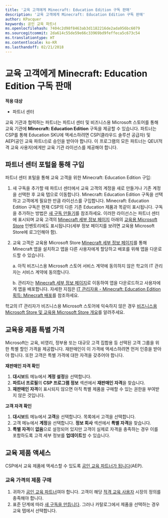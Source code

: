 ```yaml
---
title: '교육 고객에게 Minecraft: Education Edition 구독 판매'
description: '교육 고객에게 Minecraft: Education Edition 구독 판매'
author: KPacquer
keywords: 공인 교육 파트너
ms.openlocfilehash: 7404c2d98f8463ab3d1182216de2ada956bc6079
ms.sourcegitcommit: 2da614c55de59e66c33969bd9feffeca5c673c54
ms.translationtype: HT
ms.contentlocale: ko-KR
ms.lasthandoff: 02/21/2018
---
```

# <a name="sell-minecraft-education-edition-subscriptions-to-education-customers"></a>교육 고객에게 Minecraft: Education Edition 구독 판매

**적용 대상**

-  파트너 센터

교육 기관과 협력하는 파트너는 파트너 센터 및 비즈니스용 Microsoft 스토어를 통해 교육 기관에 **Minecraft: Education Edition** 구독을 제공할 수 있습니다.  파트너는 CSP를 통해 Education SKU에 액세스하려면 CSP(클라우드 솔루션 공급자) 및 AEP(공인 교육 파트너)로 승인을 받아야 합니다.  이 프로그램의 모든 파트너는 QEU(적격 교육 사용자)에게만 교육 기관 라이선스를 제공해야 합니다. 

## <a name="purchase-through-partner-center-portal"></a>파트너 센터 포털을 통해 구입 
파트너 센터 포털을 통해 교육 고객을 위한 Minecraft: Education Edition 구입: 

  1.  새 구독을 추가할 때 파트너 센터에서 교육 고객의 계정을 새로 만들거나 기존 계정을 선택한 후 교육 탭으로 이동합니다.  Minecraft: Education Edition 구독을 선택하고 고객에게 필요한 만큼 라이선스를 구입합니다. Minecraft: Education Edition 구독은 현재 CSP의 다른 기존 Education 제품과 똑같이 표시됩니다. 구독을 추가하는 방법은 [새 구독 만들기](create-a-new-subscription.md)를 참조하세요. 이러한 라이선스는 파트너 센터에 표시되며 교육 고객의 [Minecraft 세부 정보 페이지](https://educationstore.microsoft.com/en-us/store/details/minecraft-education-edition/9nblggh4r2r6) 아래의 [교육용 Microsoft Store](https://educationstore.microsoft.com/en-us/store) 인벤토리에도 표시됩니다(세부 정보 페이지를 보려면 교육용 Microsoft Store에 로그인해야 함). 

  2.  교육 고객은 교육용 Microsoft Store [Minecraft 세부 정보 페이지](https://educationstore.microsoft.com/en-us/store/details/minecraft-education-edition/9nblggh4r2r6)를 통해 Minecraft 앱을 설치하고 앱을 다른 사용자에게 할당하고 배포를 위해 앱을 다운로드할 수 있습니다. 

      a. 아직 비즈니스용 Microsoft 스토어 서비스 계약에 동의하지 않은 학교의 IT 관리자는 서비스 계약에 동의합니다. 

      b. 관리자는 [Minecraft 세부 정보 페이지](https://educationstore.microsoft.com/en-us/store/details/minecraft-education-edition/9nblggh4r2r6)로 이동하여 앱을 다운로드하고 사용자에게 앱을 배포합니다. 자세한 지침은 [IT 관리자용 - Minecraft: Education Edition 획득: Minecraft 배포](https://docs.microsoft.com/education/windows/school-get-minecraft#distribute-minecraft)를 참조하세요.
    
  학교의 IT 관리자가 비즈니스용 Microsoft 스토어에 익숙하지 않은 경우 [비즈니스용 Microsoft Store 및 교육용 Microsoft Store 개요](https://docs.microsoft.com/microsoft-store/windows-store-for-business-overview)를 알려주세요. 

## <a name="special-pricing-for-education-offers"></a>교육용 제품 특별 가격

Microsoft는 교육, 비영리, 정부용 또는 대규모 고객 집합용 등 선택된 고객 그룹을 위한 특별 할인 가격을 제공합니다. 재판매인이 이 가격에 액세스하려면 먼저 인증을 받아야 합니다. 또한 고객은 특별 가격에 대한 자격을 갖추어야 합니다.

**재판매인 자격 확인**

1.  **대시보드** 메뉴에서 **계정 설정**을 선택합니다.
2.  **파트너 프로필**의 **CSP 프로그램 정보** 섹션에서 **재판매인 자격**을 찾습니다.
3.  **재판매인 자격**이 표시되지 않으면 아직 특별 제품을 구매할 수 있는 권한을 부여받지 않은 것입니다.

**고객 자격 확인**

1.  **대시보드** 메뉴에서 **고객**을 선택합니다. 목록에서 고객을 선택합니다.
2.  고객 메뉴에서 **계정**을 선택합니다. **정보 회사** 섹션에서 **특별 자격**을 찾습니다.
3.  **특별 자격**이 **없음**으로 설정되어 있지만 고객이 실제로 자격을 충족하는 경우 이를 포함하도록 고객 세부 정보를 **업데이트**할 수 있습니다.

## <a name="access-education-offers"></a>교육 제품 액세스 

CSP에서 교육 제품에 액세스할 수 있도록 [공인 교육 파트너가 됩니다](http://go.microsoft.com/fwlink/p/?LinkId=808781)(AEP).

### <a name="purchase-offers-at-education-pricing"></a>교육 가격의 제품 구매

1. 귀하가 [공인 교육 파트너](http://go.microsoft.com/fwlink/p/?LinkId=808781)여야 합니다.
고객이 해당 [적격 교육 사용자](http://go.microsoft.com/fwlink/p/?LinkId=808795) 시장의 정의를 충족해야 합니다.
2. 표준 단계에 따라 [새 구독을 만듭니다](create-a-new-subscription.md). 그러나 카탈로그에서 제품을 선택하는 경우 교육 탭에서 선택합니다.






<!-- ## Purchase through Partner Center API 

To help your education customers buy and deploy Minecraft: Education Edition through the Partner Center API:
  
  1.  See [Create an order](https://msdn.microsoft.com/library/partnercenter/mt634667.aspx(d=robot)) to learn how to use the Partner Center API to buy the desired number of licenses of Minecraft: Education Edition subscription.  Be sure to use the following Offer ID:  
     
      "OfferId": "EE10CBD2-7A12-45DE-BE11-0C2C7C6EEEB1"
     
      See [Get a list of subscriptions by ID](https://msdn.microsoft.com/library/partnercenter/mt683489.aspx) to learn how to see these licenses.  Note that these will also appear in the education customer’s [Microsoft Store for Business](https://www.microsoft.com/business-store) inventory under the [Minecraft details page](https://businessstore.microsoft.com/en-us/app-detail/9NBLGGH4R2R6/0016/00000000000000000000000000000000/online) (you must be logged into Store for Business to see this page).    

  2. Direct your education customer to distribute Minecraft through the Microsoft Store for Business [Minecraft details page](https://businessstore.microsoft.com/en-us/app-detail/9NBLGGH4R2R6/0016/00000000000000000000000000000000/online). Through Microsoft Store for Business, they can install the app, assign the app to others, and download the app to distribute. (Currently, Partner Center doesn't support these tasks.) 

     a. The school’s IT admin accepts the Microsoft Store for Business services agreement if they haven’t already.
    
     b. The admin goes to the Minecraft details page to download the app and distribute the app to users. For detailed instructions, see [For IT administrators - get Minecraft: Education Edition: Distribute Minecraft](https://docs.microsoft.com/education/windows/school-get-minecraft#distribute-minecraft). 

  If the school’s IT admin is not familiar with Microsoft Store for Business, direct them to [Microsoft Store for Business overview](https://docs.microsoft.com/microsoft-store/windows-store-for-business-overview). 

-->